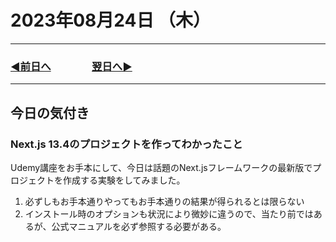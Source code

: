 # 2023年08月24日 （木）

---

### [◀️前日へ](https://github.com/yuasys/chatty-journal/blob/main/2023/08/2023-08-23.md)&emsp;&emsp;&emsp;&emsp;[翌日へ▶️](https://github.com/yuasys/chatty-journal/blob/main/2023/08/2023-08-25.md)

---

## 今日の気付き

### Next.js 13.4のプロジェクトを作ってわかったこと

Udemy講座をお手本にして、今日は話題のNext.jsフレームワークの最新版でプロジェクトを作成する実験をしてみました。

1. 必ずしもお手本通りやってもお手本通りの結果が得られるとは限らない
2. インストール時のオプションも状況により微妙に違うので、当たり前ではあるが、公式マニュアルを必ず参照する必要がある。
